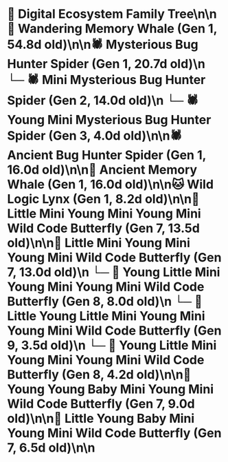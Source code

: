 # 🌳 Digital Ecosystem Family Tree\n\n🐋 Wandering Memory Whale (Gen 1, 54.8d old)\n\n🕷️ Mysterious Bug Hunter Spider (Gen 1, 20.7d old)\n  └─ 🕷️ Mini Mysterious Bug Hunter Spider (Gen 2, 14.0d old)\n    └─ 🕷️ Young Mini Mysterious Bug Hunter Spider (Gen 3, 4.0d old)\n\n🕷️ Ancient Bug Hunter Spider (Gen 1, 16.0d old)\n\n🐋 Ancient Memory Whale (Gen 1, 16.0d old)\n\n🐱 Wild Logic Lynx (Gen 1, 8.2d old)\n\n🦋 Little Mini Young Mini Young Mini Wild Code Butterfly (Gen 7, 13.5d old)\n\n🦋 Little Mini Young Mini Young Mini Wild Code Butterfly (Gen 7, 13.0d old)\n  └─ 🦋 Young Little Mini Young Mini Young Mini Wild Code Butterfly (Gen 8, 8.0d old)\n    └─ 🦋 Little Young Little Mini Young Mini Young Mini Wild Code Butterfly (Gen 9, 3.5d old)\n  └─ 🦋 Young Little Mini Young Mini Young Mini Wild Code Butterfly (Gen 8, 4.2d old)\n\n🦋 Young Young Baby Mini Young Mini Wild Code Butterfly (Gen 7, 9.0d old)\n\n🦋 Little Young Baby Mini Young Mini Wild Code Butterfly (Gen 7, 6.5d old)\n\n